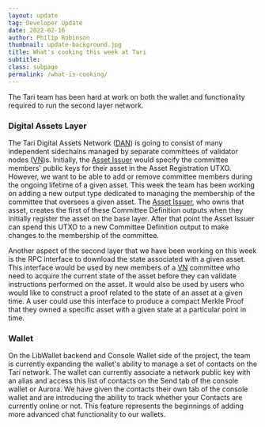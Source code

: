 ```yaml
---
layout: update
tag: Developer Update
date: 2022-02-16
author: Philip Robinson
thumbnail: update-background.jpg
title: What's cooking this week at Tari
subtitle: 
class: subpage
permalink: /what-is-cooking/
---
```


The Tari team has been hard at work on both the wallet and functionality required to run the second layer network.

### Digital Assets Layer

The Tari Digital Assets Network ([DAN]) is going to consist of many independent sidechains managed by separate
committees of validator nodes ([VN])s. Initially, the [Asset Issuer] would specify the committee members' public keys 
for their asset in the Asset Registration UTXO. However, we want to be able to add or remove committee members
during the ongoing lifetime of a given asset. This week the team has been working on adding a new output type dedicated
to managing the membership of the committee that oversees a given asset. The [Asset Issuer], who owns that asset, creates
the first of these Committee Definition outputs when they initially register the asset on the base layer. After that point
the Asset Issuer can spend this UTXO to a new Committee Definition output to make changes to the membership of the
committee.


Another aspect of the second layer that we have been working on this week is the RPC interface to download the state
associated with a given asset. This interface would be used by new members of a [VN] committee who need to acquire the
current state of the asset before they can validate instructions performed on the asset. It would also be used by users 
who would like to construct a proof related to the state of an asset at a given time. A user could use this interface 
to produce a compact Merkle Proof that they owned a specific asset with a given state at a particular point in time.

### Wallet

On the LibWallet backend and Console Wallet side of the project, the team is currently expanding the wallet's ability to 
manage a set of contacts on the Tari network. The wallet can currently associate a network public key with an alias and 
access this list of contacts on the Send tab of the console wallet or Aurora. We have given the contacts their own tab
of the console wallet and are introducing the ability to track whether your Contacts are currently online or not.
This feature represents the beginnings of adding more advanced chat functionality to our wallets.

[DAN]: https://rfc.tari.com/RFC-0300_DAN.html
[VN]: https://rfc.tari.com/RFC-0302_ValidatorNodes.html
[Asset Issuer]: https://rfc.tari.com/Glossary.html#asset-issuer